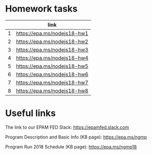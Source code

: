 # Homework tasks
|     | link |
|-----|------|
|   1 |  https://epa.ms/nodejs18-hw1  |
|   2 |  https://epa.ms/nodejs18-hw2  |
|   3 |  https://epa.ms/nodejs18-hw3  |
|   4 |  https://epa.ms/nodejs18-hw4  |
|   5 |  https://epa.ms/nodejs18-hw5  |
|   6 |  https://epa.ms/nodejs18-hw6  |
|   7 |  https://epa.ms/nodejs18-hw7  |
|   8 |  https://epa.ms/nodejs18-hw8  |

# Useful links
The link to our EPAM FED Slack: https://epamfed.slack.com 

Program Description and Basic Info (KB page): https://epa.ms/ngmp 

Program Run 2018 Schedule (KB page): https://epa.ms/ngmp18 
